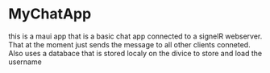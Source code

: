 # MyChatApp

this is a maui app that is a basic chat app connected to a signelR webserver. That at the moment just sends the message to all other clients conneted. Also uses a databace that is stored localy on the divice to store and load the username
